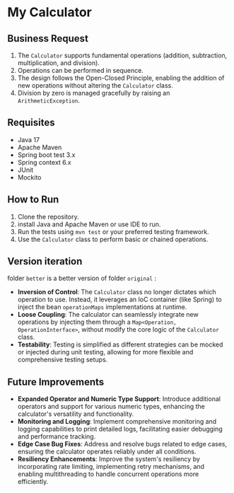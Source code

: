 # My Calculator
 
 
## Business Request 
 
1. The `Calculator` supports fundamental operations (addition, subtraction, multiplication, and division).
2. Operations can be performed in sequence.
3. The design follows the Open-Closed Principle, enabling the addition of new operations without altering the `Calculator` class.
4. Division by zero is managed gracefully by raising an `ArithmeticException`.

 
## Requisites
- Java 17
- Apache Maven 
- Spring boot test 3.x
- Spring context 6.x
- JUnit
- Mockito


## How to Run
1. Clone the repository.
2. install Java and Apache Maven or use IDE to run.
3. Run the tests using `mvn test` or your preferred testing framework.
4. Use the `Calculator` class to perform basic or chained operations.

## Version iteration

folder `better` is a better version of folder `original` :
 
* **Inversion of Control**: The `Calculator` class no longer dictates which operation to use. Instead, it leverages an IoC container (like Spring) to inject the bean `operationMaps` implementations at runtime.
* **Loose Coupling**: The calculator can seamlessly integrate new operations by injecting them through a `Map<Operation, OperationInterface>`, without modify the core logic of the `Calculator` class.
* **Testability**: Testing is simplified as different strategies can be mocked or injected during unit testing, allowing for more flexible and comprehensive testing setups.
  
 
## Future Improvements
- **Expanded Operator and Numeric Type Support**: Introduce additional operators and support for various numeric types, enhancing the calculator's versatility and functionality.
- **Monitoring and Logging**: Implement comprehensive monitoring and logging capabilities to print detailed logs, facilitating easier debugging and performance tracking.
- **Edge Case Bug Fixes**: Address and resolve bugs related to edge cases, ensuring the calculator operates reliably under all conditions.
- **Resiliency Enhancements**: Improve the system's resiliency by incorporating rate limiting, implementing retry mechanisms, and enabling multithreading to handle concurrent operations more efficiently.
